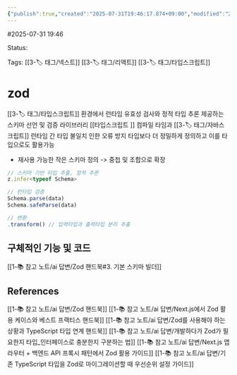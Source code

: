 ```yaml
---
{"publish":true,"created":"2025-07-31T19:46:17.874+09:00","modified":"2025-08-01T00:19:45.530+09:00","cssclasses":""}
---
```


#2025-07-31 19:46

Status: 

Tags: [[3-🏷️ 태그/넥스트]] [[3-🏷️ 태그/리액트]] [[3-🏷️ 태그/타입스크립트]]

# zod
[[3-🏷️ 태그/타입스크립트]] 환경에서 런타임 유효성 검사와 정적 타입 추론 제공하는 스키마 선언 및 검증 라이브러리
[[타입스크립트 ]] 컴파일 타임과 [[3-🏷️ 태그/자바스크립트]] 런타임 간 타입 불일치 인한 오류 방지
타입보다 더 정밀하게 정의하고 이를 타입으로도 활용가능
- 재사용 가능한 작은 스키마 정의 -> 중첩 및 조합으로 확장

```typescript
// 스키마 기반 타입 추출, 정적 추론
z.infer<typeof Schema>

// 런타입 검증
Schema.parse(data)
Schema.safeParse(data)

// 변환
.transform() // 입력타입과 출력타입 분리 추출
```
## 구체적인 기능 및 코드
[[1-📚 참고 노트/ai 답변/Zod 핸드북#3. 기본 스키마 빌더]]


## References
[[1-📚 참고 노트/ai 답변/Zod 핸드북]]
[[1-📚 참고 노트/ai 답변/Next.js에서 Zod 활용 케이스와 베스트 프랙티스 핸드북]]
[[1-📚 참고 노트/ai 답변/Zod를 사용해야 하는 상황과 TypeScript 타입 연계 핸드북]]
[[1-📚 참고 노트/ai 답변/개발하다가 Zod가 필요한지 타입_인터페이스로 충분한지 구분하는 법]]
[[1-📚 참고 노트/ai 답변/Next.js 앱 라우터 + 백엔드 API 프록시 패턴에서 Zod 활용 가이드]]
[[1-📚 참고 노트/ai 답변/기존 TypeScript 타입을 Zod로 마이그레이션할 때 우선순위 설정 가이드]]